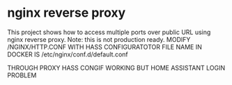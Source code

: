 # nginx reverse proxy

This project shows how to access multiple ports over public URL using nginx reverse proxy. 
Note: this is not production ready.
MODIFY /NGINX/HTTP.CONF WITH HASS CONFIGURATOTOR FILE NAME IN DOCKER IS /etc/nginx/conf.d/default.conf


 THROUGH PROXY HASS CONGIF WORKING BUT HOME ASSISTANT LOGIN PROBLEM
